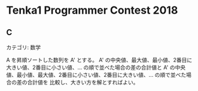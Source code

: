 # Tenka1 Programmer Contest 2018

## C
カテゴリ: 数学

A を昇順ソートした数列を A' とする。
A' の中央値、最大値、最小値、2番目に大きい値、2番目に小さい値、... の順で並べた場合の差の合計値と
A' の中央値、最小値、最大値、2番目に小さい値、2番目に大きい値、... の順で並べた場合の差の合計値を
比較し、大きい方を解とすればよい。
